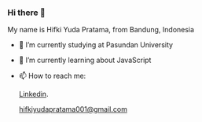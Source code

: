 ### Hi there 👋

My name is Hifki Yuda Pratama, from Bandung, Indonesia

- 🔭 I’m currently studying at Pasundan University
- 🌱 I’m currently learning about JavaScript
- 📫 How to reach me:

  [Linkedin](https://www.linkedin.com/in/hifki-yuda-pratama-37ab0b248/).
  
  hifkiyudapratama001@gmail.com
